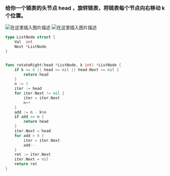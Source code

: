 
### 给你一个链表的头节点 head ，旋转链表，将链表每个节点向右移动 k 个位置。

![在这里插入图片描述](https://img-blog.csdnimg.cn/3248f3d1d1e045fbad3d5efdcda2c69a.png)
![在这里插入图片描述](https://img-blog.csdnimg.cn/729b512caca14e60a0744ef62cd474be.png)

```go
type ListNode struct {
	Val  int
	Next *ListNode
}


func rotateRight(head *ListNode, k int) *ListNode {
	if k == 0 || head == nil || head.Next == nil {
		return head
	}
	n := 1
	iter := head
	for iter.Next != nil {
		iter = iter.Next
		n++
	}
	add := n - k%n
	if add == n {
		return head
	}
	iter.Next = head
	for add > 0 {
		iter = iter.Next
		add--
	}
	ret := iter.Next
	iter.Next = nil
	return ret
}
```
